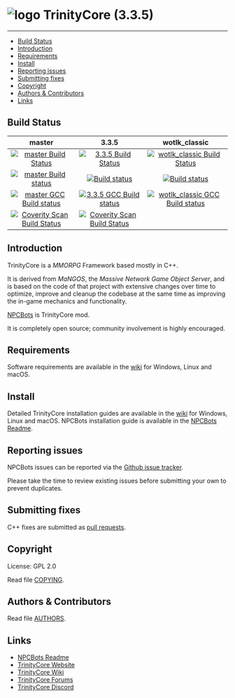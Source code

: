 # ![logo](https://community.trinitycore.org/public/style_images/1_trinitycore.png) TrinityCore (3.3.5)

--------------


* [Build Status](#build-status)
* [Introduction](#introduction)
* [Requirements](#requirements)
* [Install](#install)
* [Reporting issues](#reporting-issues)
* [Submitting fixes](#submitting-fixes)
* [Copyright](#copyright)
* [Authors &amp; Contributors](#authors--contributors)
* [Links](#links)



## Build Status

master | 3.3.5 | wotlk_classic
:------------: | :------------: | :------------:
[![master Build Status](https://circleci.com/gh/TrinityCore/TrinityCore/tree/master.svg?style=shield)](https://circleci.com/gh/TrinityCore/TrinityCore/tree/master) | [![3.3.5 Build Status](https://circleci.com/gh/TrinityCore/TrinityCore/tree/3.3.5.svg?style=shield)](https://circleci.com/gh/TrinityCore/TrinityCore/tree/3.3.5) | [![wotlk_classic Build Status](https://circleci.com/gh/TrinityCore/TrinityCore/tree/wotlk_classic.svg?style=shield)](https://circleci.com/gh/TrinityCore/TrinityCore/tree/wotlk_classic)
[![master Build status](https://ci.appveyor.com/api/projects/status/54d0u1fxe50ad80o/branch/master?svg=true)](https://ci.appveyor.com/project/DDuarte/trinitycore/branch/master) | [![Build status](https://ci.appveyor.com/api/projects/status/54d0u1fxe50ad80o/branch/3.3.5?svg=true)](https://ci.appveyor.com/project/DDuarte/trinitycore/branch/3.3.5) | [![Build status](https://ci.appveyor.com/api/projects/status/54d0u1fxe50ad80o/branch/wotlk_classic?svg=true)](https://ci.appveyor.com/project/DDuarte/trinitycore/branch/wotlk_classic)
[![master GCC Build status](https://github.com/TrinityCore/TrinityCore/actions/workflows/gcc-build.yml/badge.svg?branch=master&event=push)](https://github.com/TrinityCore/TrinityCore/actions?query=workflow%3AGCC+branch%3Amaster+event%3Apush) | [![3.3.5 GCC Build status](https://github.com/TrinityCore/TrinityCore/actions/workflows/gcc-build.yml/badge.svg?branch=3.3.5&event=push)](https://github.com/TrinityCore/TrinityCore/actions?query=workflow%3AGCC+branch%3A3.3.5+event%3Apush) | [![wotlk_classic GCC Build status](https://github.com/TrinityCore/TrinityCore/actions/workflows/gcc-build.yml/badge.svg?branch=wotlk_classic&event=push)](https://github.com/TrinityCore/TrinityCore/actions?query=workflow%3AGCC+branch%3Awotlk_classic+event%3Apush)
[![Coverity Scan Build Status](https://scan.coverity.com/projects/435/badge.svg)](https://scan.coverity.com/projects/435) | [![Coverity Scan Build Status](https://scan.coverity.com/projects/4656/badge.svg)](https://scan.coverity.com/projects/4656) |

## Introduction

TrinityCore is a *MMORPG* Framework based mostly in C++.

It is derived from *MaNGOS*, the *Massive Network Game Object Server*, and is
based on the code of that project with extensive changes over time to optimize,
improve and cleanup the codebase at the same time as improving the in-game
mechanics and functionality.

[NPCBots](https://github.com/trickerer/Trinity-Bots) is TrinityCore mod.

It is completely open source; community involvement is highly encouraged.

## Requirements


Software requirements are available in the [wiki](https://trinitycore.info/en/install/requirements) for
Windows, Linux and macOS.


## Install

Detailed TrinityCore installation guides are available in the [wiki](https://trinitycore.info/en/home) for
Windows, Linux and macOS.
NPCBots installation guide is available in the [NPCBots Readme](https://github.com/trickerer/Trinity-Bots#npcbot-mod-installation).


## Reporting issues

NPCBots issues can be reported via the [Github issue tracker](https://github.com/trickerer/Trinity-Bots/issues/).

Please take the time to review existing issues before submitting your own to
prevent duplicates.


## Submitting fixes

C++ fixes are submitted as [pull requests](https://github.com/trickerer/TrinityCore-3.3.5-with-NPCBots/pulls).


## Copyright

License: GPL 2.0

Read file [COPYING](COPYING).


## Authors &amp; Contributors

Read file [AUTHORS](AUTHORS).


## Links

* [NPCBots Readme](https://github.com/trickerer/Trinity-Bots/)
* [TrinityCore Website](https://www.trinitycore.org)
* [TrinityCore Wiki](https://www.trinitycore.info)
* [TrinityCore Forums](https://talk.trinitycore.org/)
* [TrinityCore Discord](https://discord.trinitycore.org/)
